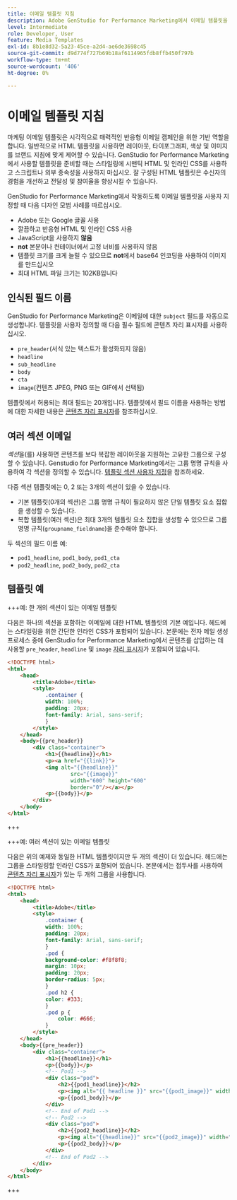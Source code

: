 ```yaml
---
title: 이메일 템플릿 지침
description: Adobe GenStudio for Performance Marketing에서 이메일 템플릿을 사용할 때 모범 사례를 따르십시오.
level: Intermediate
role: Developer, User
feature: Media Templates
exl-id: 8b1e8d32-5a23-45ce-a2d4-ae6de3698c45
source-git-commit: d9d774f727b69b18af6114965fdb8ffb450f797b
workflow-type: tm+mt
source-wordcount: '406'
ht-degree: 0%

---
```


# 이메일 템플릿 지침

마케팅 이메일 템플릿은 시각적으로 매력적인 반응형 이메일 캠페인을 위한 기반 역할을 합니다. 일반적으로 HTML 템플릿을 사용하면 레이아웃, 타이포그래피, 색상 및 이미지를 브랜드 지침에 맞게 제어할 수 있습니다. GenStudio for Performance Marketing에서 사용할 템플릿을 준비할 때는 스타일링에 시맨틱 HTML 및 인라인 CSS를 사용하고 스크립트나 외부 종속성을 사용하지 마십시오. 잘 구성된 HTML 템플릿은 수신자의 경험을 개선하고 전달성 및 참여율을 향상시킬 수 있습니다.

GenStudio for Performance Marketing에서 작동하도록 이메일 템플릿을 사용자 지정할 때 다음 디자인 모범 사례를 따르십시오.

- Adobe 또는 Google 글꼴 사용
- 깔끔하고 반응형 HTML 및 인라인 CSS 사용
- JavaScript을 사용하지 **않음**
- **not** 본문이나 컨테이너에서 고정 너비를 사용하지 않음
- 템플릿 크기를 크게 늘릴 수 있으므로 **not**&#x200B;에서 base64 인코딩을 사용하여 이미지를 만드십시오
- 최대 HTML 파일 크기는 102KB입니다

## 인식된 필드 이름

GenStudio for Performance Marketing은 이메일에 대한 `subject` 필드를 자동으로 생성합니다. 템플릿을 사용자 정의할 때 다음 필수 필드에 콘텐츠 자리 표시자를 사용하십시오.

- `pre_header`(서식 있는 텍스트가 활성화되지 않음)
- `headline`
- `sub_headline`
- `body`
- `cta`
- `image`(컨텐츠 JPEG, PNG 또는 GIF에서 선택됨)

템플릿에서 허용되는 최대 필드는 20개입니다. 템플릿에서 필드 이름을 사용하는 방법에 대한 자세한 내용은 [콘텐츠 자리 표시자](/help/user-guide/content/customize-template.md#content-placeholders)를 참조하십시오.

## 여러 섹션 이메일

_섹션_&#x200B;을(를) 사용하면 콘텐츠를 보다 복잡한 레이아웃을 지원하는 고유한 그룹으로 구성할 수 있습니다. Genstudio for Performance Marketing에서는 그룹 명명 규칙을 사용하여 각 섹션을 정의할 수 있습니다. [템플릿 섹션 사용자 지정](/help/user-guide/content/customize-template.md#sections-or-groups)을 참조하세요.

다중 섹션 템플릿에는 0, 2 또는 3개의 섹션이 있을 수 있습니다.

- 기본 템플릿(0개의 섹션)은 그룹 명명 규칙이 필요하지 않은 단일 템플릿 요소 집합을 생성할 수 있습니다.
- 복합 템플릿(여러 섹션)은 최대 3개의 템플릿 요소 집합을 생성할 수 있으므로 그룹 명명 규칙(`groupname_fieldname`)을 준수해야 합니다.

두 섹션의 필드 이름 예:

- `pod1_headline`, `pod1_body`, `pod1_cta`
- `pod2_headline`, `pod2_body`, `pod2_cta`

## 템플릿 예

+++예: 한 개의 섹션이 있는 이메일 템플릿

다음은 하나의 섹션을 포함하는 이메일에 대한 HTML 템플릿의 기본 예입니다. 헤드에는 스타일링을 위한 간단한 인라인 CSS가 포함되어 있습니다. 본문에는 전자 메일 생성 프로세스 중에 GenStudio for Performance Marketing에서 콘텐츠를 삽입하는 데 사용할 `pre_header`, `headline` 및 `image` [자리 표시자](#content-placeholders)가 포함되어 있습니다.

```html {line-numbers="true" highlight="13"}
<!DOCTYPE html>
<html>
    <head>
        <title>Adobe</title>
        <style>
            .container {
            width: 100%;
            padding: 20px;
            font-family: Arial, sans-serif;
            }
        </style>
    </head>
    <body>{{pre_header}}
        <div class="container">
            <h1>{{headline}}</h1>
            <p><a href="{{link}}">
            <img alt="{{headline}}"
                    src="{{image}}"
                    width="600" height="600"
                    border="0"/></a></p>
            <p>{{body}}</p>
        </div>
    </body>
</html>
```

+++

+++예: 여러 섹션이 있는 이메일 템플릿

다음은 위의 예제와 동일한 HTML 템플릿이지만 두 개의 섹션이 더 있습니다. 헤드에는 그룹을 스타일링할 인라인 CSS가 포함되어 있습니다. 본문에서는 접두사를 사용하여 [콘텐츠 자리 표시자](#content-placeholders)가 있는 두 개의 그룹을 사용합니다.

```html
<!DOCTYPE html>
<html>
    <head>
        <title>Adobe</title>
        <style>
            .container {
            width: 100%;
            padding: 20px;
            font-family: Arial, sans-serif;
            }
            .pod {
            background-color: #f8f8f8;
            margin: 10px;
            padding: 20px;
            border-radius: 5px;
            }
            .pod h2 {
            color: #333;
            }
            .pod p {
                color: #666;
            }
        </style>
    </head>
    <body>{{pre_header}}
        <div class="container">
            <h1>{{headline}}</h1>
            <p>{{body}}</p>
            <!-- Pod1 -->
            <div class="pod">
                <h2>{{pod1_headline}}</h2>
                <p><img alt="{{ headline }}" src="{{pod1_image}}" width="200" height="200" border="0"></p>
                <p>{{pod1_body}}</p>
            </div>
            <!-- End of Pod1 -->
            <!-- Pod2 -->
            <div class="pod">
                <h2>{{pod2_headline}}</h2>
                <p><img alt="{{headline}}" src="{{pod2_image}}" width="200" height="200" border="0"></p>
                <p>{{pod2_body}}</p>
            </div>
            <!-- End of Pod2 -->
        </div>
    </body>
</html>
```

+++
